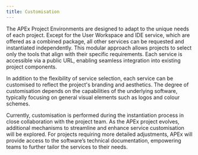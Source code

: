 ```yaml
---
title: Customisation
---
```


The APEx Project Environments are designed to adapt to the unique needs of each project. Except for the User Workspace and
IDE service, which are offered as a combined package, all other services can be requested and instantiated independently.
This modular approach allows projects to select only the tools that align with their specific requirements. Each service
is accessible via a public URL, enabling seamless integration into existing project components.

In addition to the flexibility of service selection, each service can be customised to reflect the project's branding and
aesthetics. The degree of customisation depends on the capabilities of the underlying software, typically focusing on general
visual elements such as logos and colour schemes.

Currently, customisation is performed during the instantiation process in close collaboration with the project team. As the
APEx project evolves, additional mechanisms to streamline and enhance service customisation will be explored. For projects
requiring more detailed adjustments, APEx will provide access to the software’s technical documentation, empowering teams
to further tailor the services to their needs.
